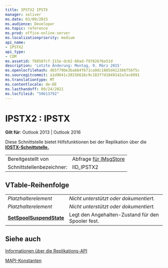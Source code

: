```yaml
---
title: IPSTX2 IPSTX
manager: soliver
ms.date: 03/09/2015
ms.audience: Developer
ms.topic: reference
ms.prod: office-online-server
ms.localizationpriority: medium
api_name:
- IPSTX2
api_type:
- COM
ms.assetid: f8858fcf-315e-dc62-60ad-f9782676e51d
description: 'Letzte Änderung: Montag, 9. März 2015'
ms.openlocfilehash: d65f79be3ba684f671ca9dc1885d412366f56f5c
ms.sourcegitcommit: a1d9041c20256616c9c183f7d1049142a7ac6991
ms.translationtype: MT
ms.contentlocale: de-DE
ms.lasthandoff: 09/24/2021
ms.locfileid: "59613792"
---
```

# <a name="ipstx2--ipstx"></a>IPSTX2 : IPSTX

  
  
**Gilt für**: Outlook 2013 | Outlook 2016 
  
Diese Schnittstelle bietet Hilfsfunktionen bei der Replikation über die **[IOSTX-Schnittstelle.](iostxiunknown.md)** 
  
|||
|:-----|:-----|
|Bereitgestellt von  <br/> |Abfrage [für IMsgStore](imsgstoreimapiprop.md) <br/> |
|Schnittstellenbezeichner:  <br/> |IID_IPSTX2  <br/> |
   
## <a name="vtable-order"></a>VTable-Reihenfolge

|||
|:-----|:-----|
| *Platzhalterelement*  <br/> | *Nicht unterstützt oder dokumentiert.*  <br/> |
| *Platzhalterelement*  <br/> | *Nicht unterstützt oder dokumentiert.*  <br/> |
|**[SetSpoolSuspendState](ipstx2-setspoolsuspendstate.md)** <br/> |Legt den Angehalten-Zustand für den Spooler fest.  <br/> |
   
## <a name="see-also"></a>Siehe auch



[Informationen über die Replikations-API](about-the-replication-api.md)
  
[MAPI-Konstanten](mapi-constants.md)

